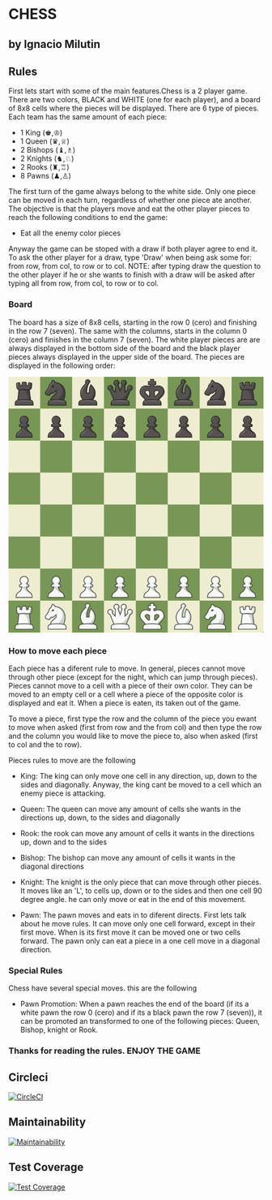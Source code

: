 # **CHESS**

## by Ignacio Milutin 

## Rules

First lets start with some of the main features.Chess is a 2 player game. There are two colors, BLACK and WHITE (one for each player), and a board of 8x8 cells where the pieces will be displayed. There are 6 type of pieces. Each team has the same amount of each piece:

- 1 King (♚,♔)
- 1 Queen (♛,♕)
- 2 Bishops (♝,♗)
- 2 Knights (♞,♘)
- 2 Rooks (♜,♖)
- 8 Pawns (♟,♙)

The first turn of the game always belong to the white side. Only one piece can be moved in each turn, regardless of whether one piece ate another. The objective is that the players move and eat the other player pieces to reach the following conditions to end the game:

- Eat all the enemy color pieces

Anyway the game can be stoped with a draw if both player agree to end it. To ask the other player for a draw, type 'Draw' when being ask some for: from row, from col, to row or to col. NOTE: after typing draw the question to the other player if he or she wants to finish with a draw will be asked after typing all from row, from col, to row or to col. 

### Board

The board has a size of 8x8 cells, starting in the row 0 (cero) and finishing in the row 7 (seven). The same with the columns, starts in the column 0 (cero) and finishes in the column 7 (seven). The white player pieces are are always displayed in the bottom side of the board and the black player pieces always displayed in the upper side of the board. The pieces are displayed in the following order:

![alt text](/images/board.png)


### How to move each piece

Each piece has a diferent rule to move. In general, pieces cannot move through other piece (except for the night, which can jump through pieces). Pieces cannot move to a cell with a piece of their own color. They can be moved to an empty cell or a cell where a piece of the opposite color is displayed and eat it. When a piece is eaten, its taken out of the game.

To move a piece, first type the row and the column of the piece you ewant to move when asked (first from row and the from col) and then type the row and the column you would like to move the piece to, also when asked (first to col and the to row). 

Pieces rules to move are the following

- King: The king can only move one cell in any direction, up, down to the sides and diagonally. Anyway, the king cant be moved to a cell which an enemy piece is attacking.

- Queen: The queen can move any amount of cells she wants in the directions up, down, to the sides and diagonally

- Rook: the rook can move any amount of cells it wants in the directions up, down and to the sides

- Bishop: The bishop can move any amount of cells it wants in the diagonal directions

- Knight: The knight is the only piece that can move through other pieces. It moves like an 'L', to cells up, down or to the sides and then one cell 90 degree angle. he can only move or eat in the end of this movement.

- Pawn: The pawn moves and eats in to diferent directs. First lets talk about he move rules. It can move only one cell forward, except in their first move. When is its first move it can be moved one or two cells forward. The pawn only can eat a piece in a one cell move in a diagonal direction.

### Special Rules

Chess have several special moves. this are the following

- Pawn Promotion: When a pawn reaches the end of the board (if its a white pawn the row 0 (cero) and if its a black pawn the row 7 (seven)), it can be promoted an transformed to one of the following pieces: Queen, Bishop, knight or Rook.


### Thanks for reading the rules. ENJOY THE GAME



## Circleci
[![CircleCI](https://dl.circleci.com/status-badge/img/gh/um-computacion-tm/ajedrez-2024-IgnacioMilutin/tree/main.svg?style=svg)](https://dl.circleci.com/status-badge/redirect/gh/um-computacion-tm/ajedrez-2024-IgnacioMilutin/tree/main)

## Maintainability
[![Maintainability](https://api.codeclimate.com/v1/badges/0736aa4c8b6ce45f9436/maintainability)](https://codeclimate.com/github/um-computacion-tm/ajedrez-2024-IgnacioMilutin/maintainability)

## Test Coverage
[![Test Coverage](https://api.codeclimate.com/v1/badges/0736aa4c8b6ce45f9436/test_coverage)](https://codeclimate.com/github/um-computacion-tm/ajedrez-2024-IgnacioMilutin/test_coverage)

